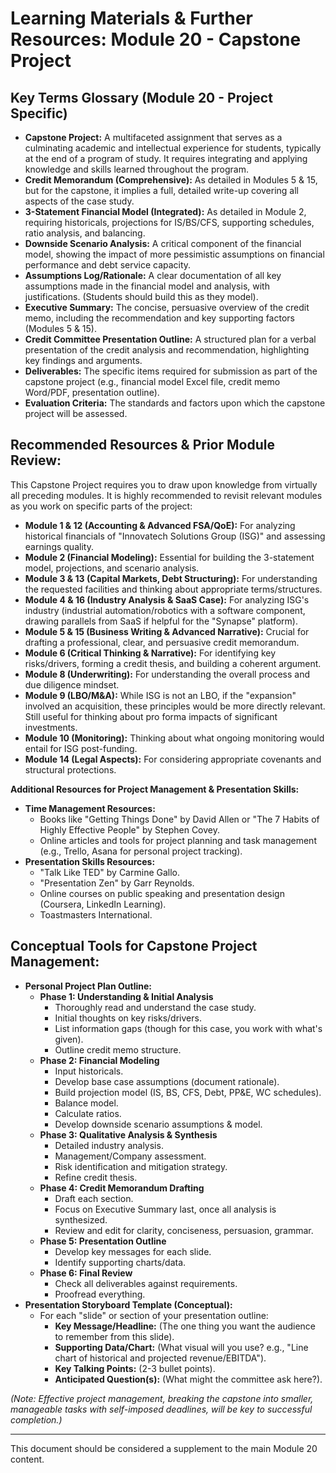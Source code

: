 # Learning Materials & Further Resources: Module 20 - Capstone Project

## Key Terms Glossary (Module 20 - Project Specific)

*   **Capstone Project:** A multifaceted assignment that serves as a culminating academic and intellectual experience for students, typically at the end of a program of study. It requires integrating and applying knowledge and skills learned throughout the program.
*   **Credit Memorandum (Comprehensive):** As detailed in Modules 5 & 15, but for the capstone, it implies a full, detailed write-up covering all aspects of the case study.
*   **3-Statement Financial Model (Integrated):** As detailed in Module 2, requiring historicals, projections for IS/BS/CFS, supporting schedules, ratio analysis, and balancing.
*   **Downside Scenario Analysis:** A critical component of the financial model, showing the impact of more pessimistic assumptions on financial performance and debt service capacity.
*   **Assumptions Log/Rationale:** A clear documentation of all key assumptions made in the financial model and analysis, with justifications. (Students should build this as they model).
*   **Executive Summary:** The concise, persuasive overview of the credit memo, including the recommendation and key supporting factors (Modules 5 & 15).
*   **Credit Committee Presentation Outline:** A structured plan for a verbal presentation of the credit analysis and recommendation, highlighting key findings and arguments.
*   **Deliverables:** The specific items required for submission as part of the capstone project (e.g., financial model Excel file, credit memo Word/PDF, presentation outline).
*   **Evaluation Criteria:** The standards and factors upon which the capstone project will be assessed.

## Recommended Resources & Prior Module Review:

This Capstone Project requires you to draw upon knowledge from virtually all preceding modules. It is highly recommended to revisit relevant modules as you work on specific parts of the project:

*   **Module 1 & 12 (Accounting & Advanced FSA/QoE):** For analyzing historical financials of "Innovatech Solutions Group (ISG)" and assessing earnings quality.
*   **Module 2 (Financial Modeling):** Essential for building the 3-statement model, projections, and scenario analysis.
*   **Module 3 & 13 (Capital Markets, Debt Structuring):** For understanding the requested facilities and thinking about appropriate terms/structures.
*   **Module 4 & 16 (Industry Analysis & SaaS Case):** For analyzing ISG's industry (industrial automation/robotics with a software component, drawing parallels from SaaS if helpful for the "Synapse" platform).
*   **Module 5 & 15 (Business Writing & Advanced Narrative):** Crucial for drafting a professional, clear, and persuasive credit memorandum.
*   **Module 6 (Critical Thinking & Narrative):** For identifying key risks/drivers, forming a credit thesis, and building a coherent argument.
*   **Module 8 (Underwriting):** For understanding the overall process and due diligence mindset.
*   **Module 9 (LBO/M&A):** While ISG is not an LBO, if the "expansion" involved an acquisition, these principles would be more directly relevant. Still useful for thinking about pro forma impacts of significant investments.
*   **Module 10 (Monitoring):** Thinking about what ongoing monitoring would entail for ISG post-funding.
*   **Module 14 (Legal Aspects):** For considering appropriate covenants and structural protections.

**Additional Resources for Project Management & Presentation Skills:**

*   **Time Management Resources:**
    *   Books like "Getting Things Done" by David Allen or "The 7 Habits of Highly Effective People" by Stephen Covey.
    *   Online articles and tools for project planning and task management (e.g., Trello, Asana for personal project tracking).
*   **Presentation Skills Resources:**
    *   "Talk Like TED" by Carmine Gallo.
    *   "Presentation Zen" by Garr Reynolds.
    *   Online courses on public speaking and presentation design (Coursera, LinkedIn Learning).
    *   Toastmasters International.

## Conceptual Tools for Capstone Project Management:

*   **Personal Project Plan Outline:**
    *   **Phase 1: Understanding & Initial Analysis**
        *   Thoroughly read and understand the case study.
        *   Initial thoughts on key risks/drivers.
        *   List information gaps (though for this case, you work with what's given).
        *   Outline credit memo structure.
    *   **Phase 2: Financial Modeling**
        *   Input historicals.
        *   Develop base case assumptions (document rationale).
        *   Build projection model (IS, BS, CFS, Debt, PP&E, WC schedules).
        *   Balance model.
        *   Calculate ratios.
        *   Develop downside scenario assumptions & model.
    *   **Phase 3: Qualitative Analysis & Synthesis**
        *   Detailed industry analysis.
        *   Management/Company assessment.
        *   Risk identification and mitigation strategy.
        *   Refine credit thesis.
    *   **Phase 4: Credit Memorandum Drafting**
        *   Draft each section.
        *   Focus on Executive Summary last, once all analysis is synthesized.
        *   Review and edit for clarity, conciseness, persuasion, grammar.
    *   **Phase 5: Presentation Outline**
        *   Develop key messages for each slide.
        *   Identify supporting charts/data.
    *   **Phase 6: Final Review**
        *   Check all deliverables against requirements.
        *   Proofread everything.
*   **Presentation Storyboard Template (Conceptual):**
    *   For each "slide" or section of your presentation outline:
        *   **Key Message/Headline:** (The one thing you want the audience to remember from this slide).
        *   **Supporting Data/Chart:** (What visual will you use? e.g., "Line chart of historical and projected revenue/EBITDA").
        *   **Key Talking Points:** (2-3 bullet points).
        *   **Anticipated Question(s):** (What might the committee ask here?).

*(Note: Effective project management, breaking the capstone into smaller, manageable tasks with self-imposed deadlines, will be key to successful completion.)*

---
This document should be considered a supplement to the main Module 20 content.
